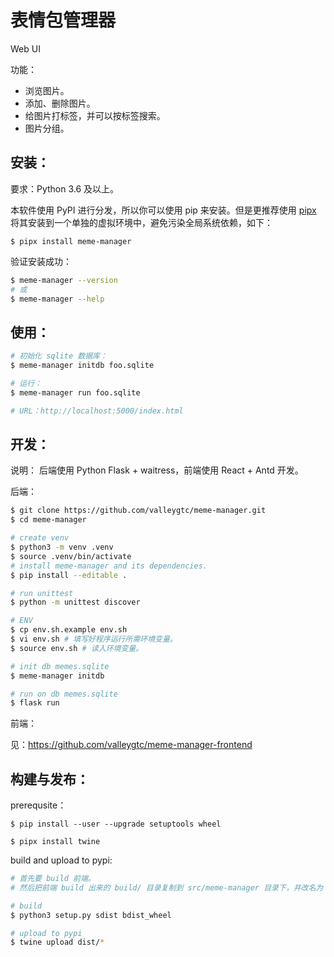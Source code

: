# 表情包管理器
Web UI

功能：
- 浏览图片。
- 添加、删除图片。
- 给图片打标签，并可以按标签搜索。
- 图片分组。

## 安装：
要求：Python 3.6 及以上。

本软件使用 PyPI 进行分发，所以你可以使用 pip 来安装。但是更推荐使用 [pipx](https://github.com/pipxproject/pipx) 将其安装到一个单独的虚拟环境中，避免污染全局系统依赖，如下：
```
$ pipx install meme-manager
```

验证安装成功：
```bash
$ meme-manager --version
# 或
$ meme-manager --help
```

## 使用：
```bash
# 初始化 sqlite 数据库：
$ meme-manager initdb foo.sqlite

# 运行：
$ meme-manager run foo.sqlite

# URL：http://localhost:5000/index.html
```

## 开发：
说明：
后端使用 Python Flask + waitress，前端使用 React + Antd 开发。

后端：
```bash
$ git clone https://github.com/valleygtc/meme-manager.git
$ cd meme-manager

# create venv
$ python3 -m venv .venv
$ source .venv/bin/activate
# install meme-manager and its dependencies.
$ pip install --editable .

# run unittest
$ python -m unittest discover

# ENV
$ cp env.sh.example env.sh
$ vi env.sh # 填写好程序运行所需环境变量。
$ source env.sh # 读入环境变量。

# init db memes.sqlite
$ meme-manager initdb

# run on db memes.sqlite
$ flask run
```

前端：

见：https://github.com/valleygtc/meme-manager-frontend

## 构建与发布：
prerequsite：
```
$ pip install --user --upgrade setuptools wheel

$ pipx install twine
```

build and upload to pypi:
```bash
# 首先要 build 前端。
# 然后把前端 build 出来的 build/ 目录复制到 src/meme-manager 目录下，并改名为 frontend。

# build
$ python3 setup.py sdist bdist_wheel

# upload to pypi
$ twine upload dist/*
```

